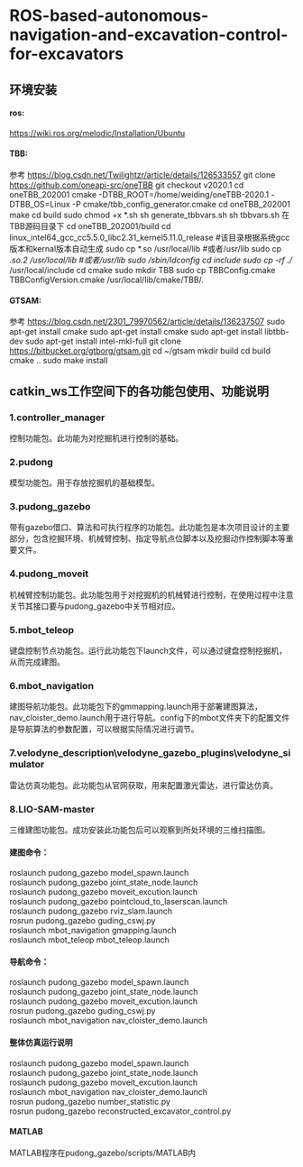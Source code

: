 # ROS-based-autonomous-navigation-and-excavation-control-for-excavators  
## 环境安装
#### ros: 
https://wiki.ros.org/melodic/Installation/Ubuntu 
#### TBB:
参考 https://blog.csdn.net/Twilightzr/article/details/126533557 
git clone https://github.com/oneapi-src/oneTBB
git checkout v2020.1
cd oneTBB_202001
cmake -DTBB_ROOT=/home/weiding/oneTBB-2020.1 -DTBB_OS=Linux -P cmake/tbb_config_generator.cmake
cd oneTBB_202001
make
cd build
sudo chmod +x *.sh
sh generate_tbbvars.sh
sh tbbvars.sh
在TBB源码目录下
cd oneTBB_202001/build
cd linux_intel64_gcc_cc5.5.0_libc2.31_kernel5.11.0_release #该目录根据系统gcc版本和kernal版本自动生成
sudo cp *.so /usr/local/lib #或者/usr/lib
sudo cp *.so.2 /usr/local/lib #或者/usr/lib
sudo /sbin/ldconfig
cd include
sudo cp -rf ./* /usr/local/include
cd cmake
sudo mkdir TBB
sudo cp TBBConfig.cmake  TBBConfigVersion.cmake /usr/local/lib/cmake/TBB/.
#### GTSAM:
参考  https://blog.csdn.net/2301_79970562/article/details/136237507
sudo apt-get install cmake
sudo apt-get install cmake
sudo apt-get install libtbb-dev
sudo apt-get install intel-mkl-full
git clone https://bitbucket.org/gtborg/gtsam.git
cd ~/gtsam 
mkdir build
cd build
cmake ..
sudo  make install
## catkin_ws工作空间下的各功能包使用、功能说明
### 1.controller_manager
控制功能包。此功能为对挖掘机进行控制的基础。  
### 2.pudong
模型功能包。用于存放挖掘机的基础模型。  
### 3.pudong_gazebo
带有gazebo借口、算法和可执行程序的功能包。此功能包是本次项目设计的主要部分，包含挖掘环境、机械臂控制、指定导航点位脚本以及挖掘动作控制脚本等重要文件。  
### 4.pudong_moveit
机械臂控制功能包。此功能包用于对挖掘机的机械臂进行控制，在使用过程中注意关节其接口要与pudong_gazebo中关节相对应。  
### 5.mbot_teleop
键盘控制节点功能包。运行此功能包下launch文件，可以通过键盘控制挖掘机，从而完成建图。  
### 6.mbot_navigation
建图导航功能包。此功能包下的gmmapping.launch用于部署建图算法，nav_cloister_demo.launch用于进行导航。config下的mbot文件夹下的配置文件是导航算法的参数配置，可以根据实际情况进行调节。  
### 7.velodyne_description\velodyne_gazebo_plugins\velodyne_simulator
雷达仿真功能包。此功能包从官网获取，用来配置激光雷达，进行雷达仿真。  
### 8.LIO-SAM-master
三维建图功能包。成功安装此功能包后可以观察到所处环境的三维扫描图。  
#### 建图命令：  
roslaunch pudong_gazebo model_spawn.launch  
roslaunch pudong_gazebo joint_state_node.launch  
roslaunch pudong_gazebo moveit_excution.launch  
roslaunch pudong_gazebo pointcloud_to_laserscan.launch  
roslaunch pudong_gazebo rviz_slam.launch  
rosrun pudong_gazebo guding_cswj.py  
roslaunch mbot_navigation gmapping.launch  
roslaunch mbot_teleop mbot_teleop.launch  
#### 导航命令：  
roslaunch pudong_gazebo model_spawn.launch   
roslaunch pudong_gazebo joint_state_node.launch  
roslaunch pudong_gazebo moveit_excution.launch  
rosrun pudong_gazebo guding_cswj.py  
roslaunch mbot_navigation nav_cloister_demo.launch  
#### 整体仿真运行说明  
roslaunch pudong_gazebo model_spawn.launch   
roslaunch pudong_gazebo joint_state_node.launch  
roslaunch pudong_gazebo moveit_excution.launch  
roslaunch mbot_navigation nav_cloister_demo.launch  
rosrun pudong_gazebo number_statistic.py  
rosrun pudong_gazebo reconstructed_excavator_control.py  
#### MATLAB  
MATLAB程序在pudong_gazebo/scripts/MATLAB内  
